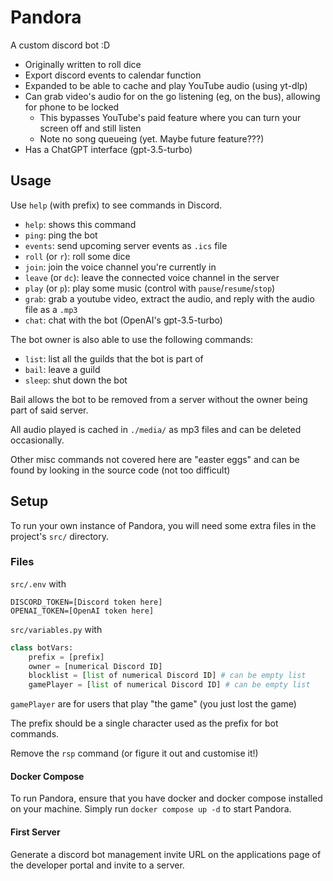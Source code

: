 # Pandora
A custom discord bot :D

 - Originally written to roll dice
 - Export discord events to calendar function
 - Expanded to be able to cache and play YouTube audio (using yt-dlp)
 - Can grab video's audio for on the go listening (eg, on the bus), allowing for phone to be locked
    - This bypasses YouTube's paid feature where you can turn your screen off and still listen
    - Note no song queueing (yet. Maybe future feature???)
 - Has a ChatGPT interface (gpt-3.5-turbo)


## Usage
Use `help` (with prefix) to see commands in Discord.

 - `help`: shows this command
 - `ping`: ping the bot
 - `events`: send upcoming server events as `.ics` file
 - `roll` (or `r`): roll some dice
 - `join`: join the voice channel you're currently in
 - `leave` (or `dc`): leave the connected voice channel in the server
 - `play` (or `p`): play some music (control with `pause`/`resume`/`stop`)
 - `grab`: grab a youtube video, extract the audio, and reply with the audio file as a `.mp3`
 - `chat`: chat with the bot (OpenAI's gpt-3.5-turbo)
 

The bot owner is also able to use the following commands:
 - `list`: list all the guilds that the bot is part of
 - `bail`: leave a guild
 - `sleep`: shut down the bot

Bail allows the bot to be removed from a server without the owner being part of said server.

All audio played is cached in `./media/` as mp3 files and can be deleted occasionally.

Other misc commands not covered here are "easter eggs" and can be found by looking in the source code (not too difficult)


## Setup
To run your own instance of Pandora, you will need some extra files in the project's `src/` directory.

### Files

`src/.env` with
```
DISCORD_TOKEN=[Discord token here]
OPENAI_TOKEN=[OpenAI token here]
```

`src/variables.py` with
```py
class botVars:
    prefix = [prefix]
    owner = [numerical Discord ID]
    blocklist = [list of numerical Discord ID] # can be empty list
    gamePlayer = [list of numerical Discord ID] # can be empty list
```

`gamePlayer` are for users that play "the game" (you just lost the game)

The prefix should be a single character used as the prefix for bot commands.

Remove the `rsp` command (or figure it out and customise it!)

#### Docker Compose

To run Pandora, ensure that you have docker and docker compose installed on your machine. Simply run `docker compose up -d` to start Pandora.

#### First Server

Generate a discord bot management invite URL on the applications page of the developer portal and invite to a server. 
